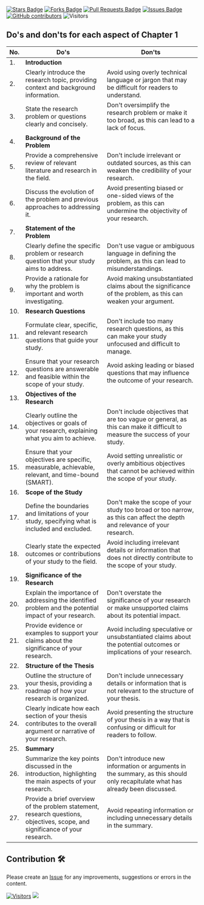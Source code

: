 <a href="https://github.com/drshahizan/research-design/stargazers"><img src="https://img.shields.io/github/stars/drshahizan/research-design" alt="Stars Badge"/></a>
<a href="https://github.com/drshahizan/research-design/network/members"><img src="https://img.shields.io/github/forks/drshahizan/research-design" alt="Forks Badge"/></a>
<a href="https://github.com/drshahizan/research-design/pulls"><img src="https://img.shields.io/github/issues-pr/drshahizan/research-design" alt="Pull Requests Badge"/></a>
<a href="https://github.com/drshahizan/research-design"><img src="https://img.shields.io/github/issues/drshahizan/research-design" alt="Issues Badge"/></a>
<a href="https://github.com/drshahizan/research-design/graphs/contributors"><img alt="GitHub contributors" src="https://img.shields.io/github/contributors/drshahizan/research-design?color=2b9348"></a>
![Visitors](https://api.visitorbadge.io/api/visitors?path=https%3A%2F%2Fgithub.com%2Fdrshahizan%2BDM&labelColor=%23d9e3f0&countColor=%23697689&style=flat)

## Do's and don'ts for each aspect of Chapter 1

| No. | Do's                                                                                         | Don'ts                                                                                                                                               |
|-----|----------------------------------------------------------------------------------------------|------------------------------------------------------------------------------------------------------------------------------------------------------|
| 1.  | **Introduction**                                                                              |                                                                                                                                                      |
| 2.  | Clearly introduce the research topic, providing context and background information.           | Avoid using overly technical language or jargon that may be difficult for readers to understand.                                                     |
| 3.  | State the research problem or questions clearly and concisely.                                | Don't oversimplify the research problem or make it too broad, as this can lead to a lack of focus.                                                    |
| 4.  | **Background of the Problem**                                                                 |                                                                                                                                                      |
| 5.  | Provide a comprehensive review of relevant literature and research in the field.               | Don't include irrelevant or outdated sources, as this can weaken the credibility of your research.                                                  |
| 6.  | Discuss the evolution of the problem and previous approaches to addressing it.                 | Avoid presenting biased or one-sided views of the problem, as this can undermine the objectivity of your research.                                   |
| 7.  | **Statement of the Problem**                                                                 |                                                                                                                                                      |
| 8.  | Clearly define the specific problem or research question that your study aims to address.     | Don't use vague or ambiguous language in defining the problem, as this can lead to misunderstandings.                                                 |
| 9.  | Provide a rationale for why the problem is important and worth investigating.                 | Avoid making unsubstantiated claims about the significance of the problem, as this can weaken your argument.                                          |
| 10. | **Research Questions**                                                                       |                                                                                                                                                      |
| 11. | Formulate clear, specific, and relevant research questions that guide your study.             | Don't include too many research questions, as this can make your study unfocused and difficult to manage.                                             |
| 12. | Ensure that your research questions are answerable and feasible within the scope of your study.| Avoid asking leading or biased questions that may influence the outcome of your research.                                                            |
| 13. | **Objectives of the Research**                                                              |                                                                                                                                                      |
| 14. | Clearly outline the objectives or goals of your research, explaining what you aim to achieve. | Don't include objectives that are too vague or general, as this can make it difficult to measure the success of your study.                           |
| 15. | Ensure that your objectives are specific, measurable, achievable, relevant, and time-bound (SMART). | Avoid setting unrealistic or overly ambitious objectives that cannot be achieved within the scope of your study.                                 |
| 16. | **Scope of the Study**                                                                      |                                                                                                                                                      |
| 17. | Define the boundaries and limitations of your study, specifying what is included and excluded. | Don't make the scope of your study too broad or too narrow, as this can affect the depth and relevance of your research.                              |
| 18. | Clearly state the expected outcomes or contributions of your study to the field.             | Avoid including irrelevant details or information that does not directly contribute to the scope of your study.                                        |
| 19. | **Significance of the Research**                                                             |                                                                                                                                                      |
| 20. | Explain the importance of addressing the identified problem and the potential impact of your research. | Don't overstate the significance of your research or make unsupported claims about its potential impact.                                            |
| 21. | Provide evidence or examples to support your claims about the significance of your research.  | Avoid including speculative or unsubstantiated claims about the potential outcomes or implications of your research.                                 |
| 22. | **Structure of the Thesis**                                                                  |                                                                                                                                                      |
| 23. | Outline the structure of your thesis, providing a roadmap of how your research is organized.   | Don't include unnecessary details or information that is not relevant to the structure of your thesis.                                                |
| 24. | Clearly indicate how each section of your thesis contributes to the overall argument or narrative of your research. | Avoid presenting the structure of your thesis in a way that is confusing or difficult for readers to follow.                                   |
| 25. | **Summary**                                                                                  |                                                                                                                                                      |
| 26. | Summarize the key points discussed in the introduction, highlighting the main aspects of your research. | Don't introduce new information or arguments in the summary, as this should only recapitulate what has already been discussed.                        |
| 27. | Provide a brief overview of the problem statement, research questions, objectives, scope, and significance of your research. | Avoid repeating information or including unnecessary details in the summary.                                                                       |

## Contribution 🛠️
Please create an [Issue](https://github.com/drshahizan/BDM/issues) for any improvements, suggestions or errors in the content.



[![Visitors](https://api.visitorbadge.io/api/visitors?path=https%3A%2F%2Fgithub.com%2Fdrshahizan&labelColor=%23697689&countColor=%23555555&style=plastic)](https://visitorbadge.io/status?path=https%3A%2F%2Fgithub.com%2Fdrshahizan)
![](https://hit.yhype.me/github/profile?user_id=81284918)


